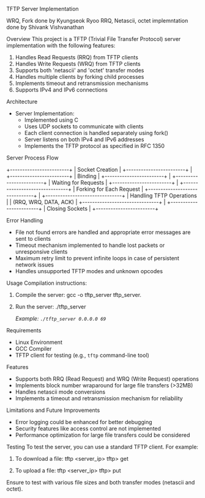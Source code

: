 TFTP Server Implementation

WRQ, Fork done by Kyungseok Ryoo
RRQ, Netascii, octet implemntation done by Shivank Vishvanathan

Overview
This project is a TFTP (Trivial File Transfer Protocol) server implementation with the following features:
1. Handles Read Requests (RRQ) from TFTP clients
2. Handles Write Requests (WRQ) from TFTP clients
3. Supports both 'netascii' and 'octet' transfer modes
4. Handles multiple clients by forking child processes
5. Implements timeout and retransmission mechanisms
6. Supports IPv4 and IPv6 connections

Architecture
- Server Implementation:
  - Implemented using C
  - Uses UDP sockets to communicate with clients
  - Each client connection is handled separately using fork()
  - Server listens on both IPv4 and IPv6 addresses
  - Implements the TFTP protocol as specified in RFC 1350

Server Process Flow

+------------------------+
|    Socket Creation     |
+------------------------+
            |
+------------------------+
|        Binding         |
+------------------------+
            |
+------------------------+
| Waiting for Requests   |
+------------------------+
            |
+-------------------------------+
|   Forking for Each Request    |
+-------------------------------+
            |
+-------------------------------+
|   Handling TFTP Operations    |
|   (RRQ, WRQ, DATA, ACK)       |
+-------------------------------+
            |
+------------------------+
|    Closing Sockets     |
+------------------------+

Error Handling
- File not found errors are handled and appropriate error messages are sent to clients
- Timeout mechanism implemented to handle lost packets or unresponsive clients
- Maximum retry limit to prevent infinite loops in case of persistent network issues
- Handles unsupported TFTP modes and unknown opcodes

Usage
Compilation instructions:
1. Compile the server:
   gcc -o tftp_server tftp_server.
   
2. Run the server:
   ./tftp_server <address> <port>
   Example: `./tftp_server 0.0.0.0 69`

Requirements
- Linux Environment
- GCC Compiler
- TFTP client for testing (e.g., `tftp` command-line tool)

Features
- Supports both RRQ (Read Request) and WRQ (Write Request) operations
- Implements block number wraparound for large file transfers (>32MB)
- Handles netascii mode conversions
- Implements a timeout and retransmission mechanism for reliability

Limitations and Future Improvements
- Error logging could be enhanced for better debugging
- Security features like access control are not implemented
- Performance optimization for large file transfers could be considered

Testing
To test the server, you can use a standard TFTP client. For example:
1. To download a file:
   tftp <server_ip> <port>
   tftp> get <filename>

2. To upload a file:
   tftp <server_ip> <port>
   tftp> put <filename>

Ensure to test with various file sizes and both transfer modes (netascii and octet).
